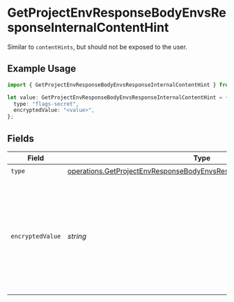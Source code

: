# GetProjectEnvResponseBodyEnvsResponseInternalContentHint

Similar to `contentHints`, but should not be exposed to the user.

## Example Usage

```typescript
import { GetProjectEnvResponseBodyEnvsResponseInternalContentHint } from "@vercel/sdk/models/operations/getprojectenv.js";

let value: GetProjectEnvResponseBodyEnvsResponseInternalContentHint = {
  type: "flags-secret",
  encryptedValue: "<value>",
};
```

## Fields

| Field                                                                                                                                                              | Type                                                                                                                                                               | Required                                                                                                                                                           | Description                                                                                                                                                        |
| ------------------------------------------------------------------------------------------------------------------------------------------------------------------ | ------------------------------------------------------------------------------------------------------------------------------------------------------------------ | ------------------------------------------------------------------------------------------------------------------------------------------------------------------ | ------------------------------------------------------------------------------------------------------------------------------------------------------------------ |
| `type`                                                                                                                                                             | [operations.GetProjectEnvResponseBodyEnvsResponse200ApplicationJson3Type](../../models/operations/getprojectenvresponsebodyenvsresponse200applicationjson3type.md) | :heavy_check_mark:                                                                                                                                                 | N/A                                                                                                                                                                |
| `encryptedValue`                                                                                                                                                   | *string*                                                                                                                                                           | :heavy_check_mark:                                                                                                                                                 | Contains the `value` of the env variable, encrypted with a special key to make decryption possible in the subscriber Lambda.                                       |